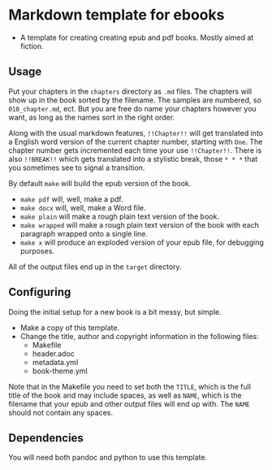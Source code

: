 Markdown template for ebooks
=============================

- A template for creating creating epub and pdf books. Mostly aimed at fiction.

Usage
-----
Put your chapters in the `chapters` directory as `.md` files. The chapters will show up in the
book sorted by the filename. The samples are numbered, so `010_chapter.md`, ect. But you are
free do name your chapters however you want, as long as the names sort in the right order.

Along with the usual markdown features, `!!Chapter!!` will get translated into a English word
version of the current chapter number, starting with `One`. The chapter number gets incremented
each time your use `!!Chapter!!`. There is also `!!BREAK!!` which gets translated into a stylistic
break, those `* * *` that you sometimes see to signal a transition.

By default `make` will build the epub version of the book.
- `make pdf` will, well, make a pdf.
- `make docx` will, well, make a Word file.
- `make plain` will make a rough plain text version of the book.
- `make wrapped` will make a rough plain text version of the book with each paragraph wrapped onto a single line.
- `make x` will produce an exploded version of your epub file, for debugging purposes.

All of the output files end up in the `target` directory.

Configuring
-----
Doing the initial setup for a new book is a bit messy, but simple.
- Make a copy of this template.
- Change the title, author and copyright information in the following files: 
  - Makefile
  - header.adoc
  - metadata.yml
  - book-theme.yml

Note that in the Makefile you need to set both the `TITLE`, which is the full title of the book and
may include spaces, as well as `NAME`, which is the filename that your epub and other output files
will end up with. The `NAME` should not contain any spaces.

Dependencies
-----
You will need both pandoc and python to use this template.
